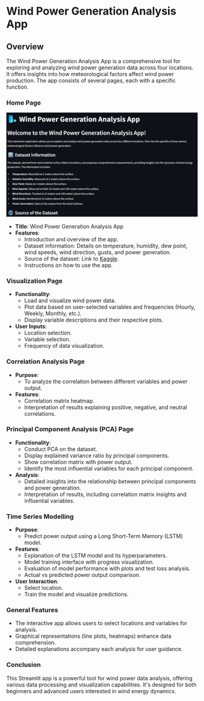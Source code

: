 # Wind Power Generation Analysis App

## Overview
The Wind Power Generation Analysis App is a comprehensive tool for exploring and analyzing wind power generation data across four locations. It offers insights into how meteorological factors affect wind power production. The app consists of several pages, each with a specific function.

### Home Page
![Home Page](screenshots/Home.png)
- **Title**: Wind Power Generation Analysis App
- **Features**:
  - Introduction and overview of the app.
  - Dataset information: Details on temperature, humidity, dew point, wind speeds, wind direction, gusts, and power generation.
  - Source of the dataset: Link to [Kaggle](https://www.kaggle.com/datasets/mubashirrahim/wind-power-generation-data-forecasting).
  - Instructions on how to use the app.

### Visualization Page
- **Functionality**: 
  - Load and visualize wind power data.
  - Plot data based on user-selected variables and frequencies (Hourly, Weekly, Monthly, etc.).
  - Display variable descriptions and their respective plots.
- **User Inputs**: 
  - Location selection.
  - Variable selection.
  - Frequency of data visualization.

### Correlation Analysis Page
- **Purpose**: 
  - To analyze the correlation between different variables and power output.
- **Features**:
  - Correlation matrix heatmap.
  - Interpretation of results explaining positive, negative, and neutral correlations.

### Principal Component Analysis (PCA) Page
- **Functionality**: 
  - Conduct PCA on the dataset.
  - Display explained variance ratio by principal components.
  - Show correlation matrix with power output.
  - Identify the most influential variables for each principal component.
- **Analysis**:
  - Detailed insights into the relationship between principal components and power generation.
  - Interpretation of results, including correlation matrix insights and influential variables.

### Time Series Modelling
- **Purpose**: 
  - Predict power output using a Long Short-Term Memory (LSTM) model.
- **Features**:
  - Explanation of the LSTM model and its hyperparameters.
  - Model training interface with progress visualization.
  - Evaluation of model performance with plots and test loss analysis.
  - Actual vs predicted power output comparison.
- **User Interaction**: 
  - Select location.
  - Train the model and visualize predictions.

### General Features
- The interactive app allows users to select locations and variables for analysis.
- Graphical representations (line plots, heatmaps) enhance data comprehension.
- Detailed explanations accompany each analysis for user guidance.

### Conclusion
This Streamlit app is a powerful tool for wind power data analysis, offering various data processing and visualization capabilities. It's designed for both beginners and advanced users interested in wind energy dynamics.
